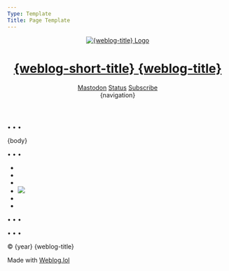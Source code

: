 ```yaml
---
Type: Template
Title: Page Template
---
```


<!DOCTYPE html>
<html lang="en">
<!-- Page Template -->
<!-- GitHub file path: 
  configuration/page-template.md -->
<!-- HEAD -->
<head>

<!-- METADATA -->
<meta charset="UTF-8">
<meta name="viewport" content="width=device-width, initial-scale=1">
<title>{weblog-title}{separator}{post-title}</title>
<meta name="description" content="{weblog-description}">
<meta name="author" content="{author}">
    
<!-- OpenGraph METADATA -->
<meta property="og:title" content="{weblog-title}">
<meta property="og:description" content="{weblog-description}">
<meta property="og:type" content="article">
<meta property="og:url" content="{permalink}">
<meta property="og:image" content="https://profiles.cache.lol/luxury-format/picture.png">

<!-- FEDIVERSE (Mastodon) -->
<meta name="fediverse:creator" content="@luxury_format@social.lol">
<link rel="me" href="https://social.lol/@luxury_format">
    
<!-- FEEDS -->
<link rel="alternate" type="application/atom+xml" title="{weblog-title} Atom Feed" href="{atom-url}">
<link rel="alternate" type="application/rss+xml" title="{weblog-title} RSS Feed" href="{rss-url}">
<link rel="alternate" type="application/json" title="{weblog-title} JSON Feed" href="{json-url}">
    
<!-- BLOGROLL -->
<!-- <link rel="blogroll" type="text/xml" href="/blogroll/opml.xml" title="{weblog-title} blogroll"> -->
    
<!-- ICONS -->
<link rel='icon' href='https://luxury-format.omg.lol/favicon.ico'>
    
<!-- APPLE-TOUCH-ICON.PNG -->
<link rel="apple-touch-icon" href="https://profiles.cache.lol/luxury-format/picture.png">
<meta name="apple-mobile-web-app-title" content="{weblog-short-title}">
<meta name="apple-mobile-web-app-capable" content="yes">
    
<!-- SITE.WEBMANIFEST -->
<link rel="manifest" href="/site.webmanifest">

<!-- COLOR SCHEME -->
<meta name="color-scheme" content="light dark">

<!-- THEME COLOR -->
<meta name="theme-color" content="#FFFFFF" media="(prefers-color-scheme: light)">
<meta name="theme-color" content="#000000" media="(prefers-color-scheme: dark)">

<!-- /style.css -->
<link rel="stylesheet" href="/css/style.css">
</head>

<!-- BODY -->
<body>

<!-- HEADER -->
<header id="top">

<div class="header-top-row">
<div class="logo-title">
<a href="/">
<img src="https://profiles.cache.lol/luxury-format/picture.png" alt="{weblog-title} Logo">
<h1 class="weblog-title">
<span class="short">{weblog-short-title}</span>
<span class="long">{weblog-title}</span>
</h1>
</a>
</div>

<div class="header-icons">
<a href="https://social.lol/@luxury_format"><i class="fa-brands fa-mastodon"></i><span>Mastodon</span></a>
<a href="https://luxury-format.weblog.lol/status"><i class="fa-solid fa-face-grin"></i><span>Status</span></a>
<a href="https://luxury-format.weblog.lol/subscribe"><i class="fa-solid fa-rss"></i><span>Subscribe</span></a>
</div>

</div>
      
<!-- NAVIGATION-->
<div class="weblog-navigation">
{navigation}
</div>

</header>

<!-- MAIN -->
<main class="no-title-link">

<span class="divider">&bull; &bull; &bull;</span>

{body}

<span class="divider">&bull; &bull; &bull;</span>
      
</main>

<!-- FOOTER -->
<footer>

<ul class="socials">
<li><a rel="me" href="https://social.lol/@luxury_format"><i class="fa-brands fa-mastodon"></i></a></li>
<li><a rel="me" href="https://bsky.app/profile/luxury-format.bsky.social"><i class="fa-brands fa-bluesky"></i></a></li>
<li><a rel="me" href="https://discordapp.com/users/434798061370474526"><i class="fa-brands fa-discord"></i></a></li>
<li><a rel="me" href="https://luxury-format.omg.lol"><img class="prami" src="https://cdn.cache.lol/img/prami.svg"></a></li>
<li><a rel="me" href="https://github.com/luxury-format"><i class="fa-brands fa-github"></i></a></li>
<li><a href="#top"><i class="fa-solid fa-circle-up"></i></a></li>
</ul>

<span class="divider">&bull; &bull; &bull;</span>
      
<!-- STATUSLOG -->
<script src="https://status.lol/luxury-format.js?time&link&fluent&pretty"></script>
      
<span class="divider">&bull; &bull; &bull;</span>
      
<p>&copy; {year} {weblog-title}</p>

<p class="footer-weblog-p">Made with <a href="https://home.omg.lol/referred-by/luxury-format"><span class="logotype">Weblog<span class="logotype dot">.</span>lol</span></a></p>

</footer>
</body>
</html>
